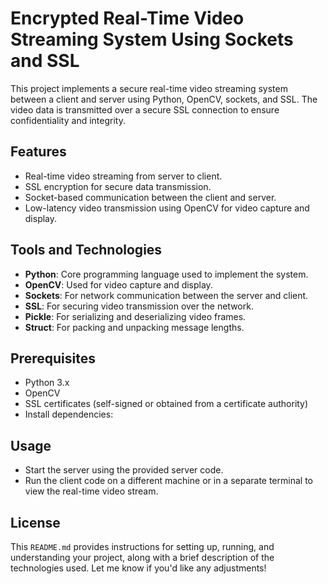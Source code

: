 
# Encrypted Real-Time Video Streaming System Using Sockets and SSL

This project implements a secure real-time video streaming system between a client and server using Python, OpenCV, sockets, and SSL. The video data is transmitted over a secure SSL connection to ensure confidentiality and integrity.

## Features

- Real-time video streaming from server to client.
- SSL encryption for secure data transmission.
- Socket-based communication between the client and server.
- Low-latency video transmission using OpenCV for video capture and display.

## Tools and Technologies

- **Python**: Core programming language used to implement the system.
- **OpenCV**: Used for video capture and display.
- **Sockets**: For network communication between the server and client.
- **SSL**: For securing video transmission over the network.
- **Pickle**: For serializing and deserializing video frames.
- **Struct**: For packing and unpacking message lengths.

## Prerequisites

- Python 3.x
- OpenCV
- SSL certificates (self-signed or obtained from a certificate authority)
- Install dependencies:


## Usage
- Start the server using the provided server code.
- Run the client code on a different machine or in a separate terminal to view the real-time video stream.

## License
This `README.md` provides instructions for setting up, running, and understanding your project, along with a brief description of the technologies used. Let me know if you'd like any adjustments!



```bash
